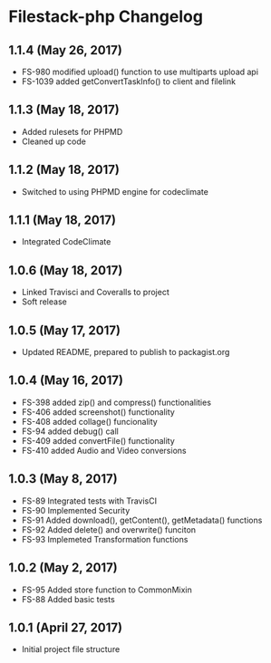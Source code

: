 # Filestack-php Changelog

## 1.1.4 (May 26, 2017)
- FS-980 modified upload() function to use multiparts upload api
- FS-1039 added getConvertTaskInfo() to client and filelink

## 1.1.3 (May 18, 2017)
- Added rulesets for PHPMD
- Cleaned up code

## 1.1.2 (May 18, 2017)
- Switched to using PHPMD engine for codeclimate

## 1.1.1 (May 18, 2017)
- Integrated CodeClimate

## 1.0.6 (May 18, 2017)
- Linked Travisci and Coveralls to project
- Soft release

## 1.0.5 (May 17, 2017)
- Updated README, prepared to publish to packagist.org

## 1.0.4 (May 16, 2017)
- FS-398 added zip() and compress() functionalities
- FS-406 added screenshot() functionality
- FS-408 added collage() funcionality
- FS-94 added debug() call
- FS-409 added convertFile() functionality
- FS-410 added Audio and Video conversions

## 1.0.3 (May 8, 2017)
- FS-89 Integrated tests with TravisCI
- FS-90 Implemented Security
- FS-91 Added download(), getContent(), getMetadata() functions
- FS-92 Added delete() and overwrite() funciton
- FS-93 Implemeted Transformation functions

## 1.0.2 (May 2, 2017)

- FS-95 Added store function to CommonMixin
- FS-88 Added basic tests

## 1.0.1 (April 27, 2017)

- Initial project file structure